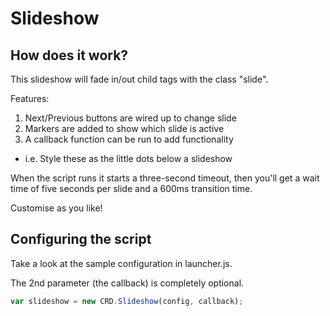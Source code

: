 Slideshow
=========

How does it work?
-----------------

This slideshow will fade in/out child tags with the class "slide".

Features:

1. Next/Previous buttons are wired up to change slide
2. Markers are added to show which slide is active
3. A callback function can be run to add functionality

* i.e. Style these as the little dots below a slideshow

When the script runs it starts a three-second timeout, then you'll get
a wait time of five seconds per slide and a 600ms transition time.

Customise as you like!


Configuring the script
----------------------

Take a look at the sample configuration in launcher.js.

The 2nd parameter (the callback) is completely optional.

``` js
var slideshow = new CRD.Slideshow(config, callback);
```